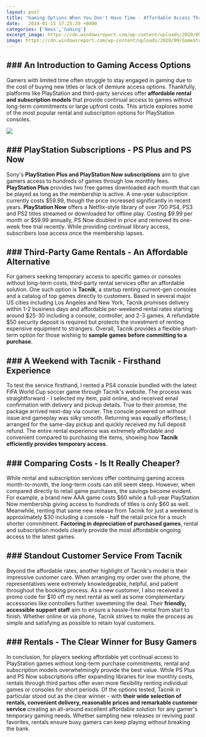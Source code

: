 ```yaml
---
layout: post
title: "Gaming Options When You Don't Have Time - Affordable Access Through Rentals and Subscriptions"
date:   2024-01-15 17:25:39 +0000
categories: ['News','Gaming']
excerpt_image: https://cdn.windowsreport.com/wp-content/uploads/2020/09/GameStop-access-denied-1.jpg
image: https://cdn.windowsreport.com/wp-content/uploads/2020/09/GameStop-access-denied-1.jpg
---
```


## ### An Introduction to Gaming Access Options  
Gamers with limited time often struggle to stay engaged in gaming due to the cost of buying new titles or lack of demiure access options. Thankfully, platforms like PlayStation and third-party services offer **affordable rental and subscription models** that provide continual access to games without long-term commitments or large upfront costs. This article explores some of the most popular rental and subscription options for PlayStation consoles.

![](https://cdn.windowsreport.com/wp-content/uploads/2020/09/GameStop-access-denied-1.jpg)
## ### PlayStation Subscriptions - PS Plus and PS Now 
Sony's **PlayStation Plus and PlayStation Now subscriptions** aim to give gamers access to hundreds of games through low monthly fees. **PlayStation Plus** provides two free games downloaded each month that can be played as long as the membership is active. A one-year subscription currently costs $59.99, though the price increased significantly in recent years. **PlayStation Now** offers a Netflix-style library of over 700 PS4, PS3 and PS2 titles streamed or downloaded for offline play. Costing $9.99 per month or $59.99 annually, PS Now doubled in price and removed its one-week free trial recently. While providing continual library access, subscribers lose access once the membership lapses.
## ### Third-Party Game Rentals - An Affordable Alternative
For gamers seeking temporary access to specific games or consoles without long-term costs, third-party rental services offer an affordable solution. One such option is **Tacnik**, a startup renting current-gen consoles and a catalog of top games directly to customers. Based in several major US cities including Los Angeles and New York, Tacnik promises delivery within 1-2 business days and affordable per-weekend rental rates starting around $25-30 including a console, controller, and 2-3 games. A refundable $50 security deposit is required but protects the investment of renting expensive equipment to strangers. Overall, Tacnik provides a flexible short-term option for those wishing to **sample games before committing to a purchase**.
## ### A Weekend with Tacnik - Firsthand Experience 
To test the service firsthand, I rented a PS4 console bundled with the latest FIFA World Cup soccer game through Tacnik's website. The process was straightforward - I selected my item, paid online, and received email confirmation with delivery and pickup details. True to their promise, the package arrived next-day via courier. The console powered on without issue and gameplay was silky smooth. Returning was equally effortless; I arranged for the same-day pickup and quickly received my full deposit refund. The entire rental experience was extremely affordable and convenient compared to purchasing the items, showing how **Tacnik efficiently provides temporary access**.
## ### Comparing Costs - Is It Really Cheaper?
While rental and subscription services offer continuing gaming access month-to-month, the long-term costs can still seem steep. However, when compared directly to retail game purchases, the savings become evident. For example, a brand new AAA game costs $60 while a full-year PlayStation Now membership giving access to hundreds of titles is only $60 as well. Meanwhile, renting that same new release from Tacnik for just a weekend is approximately $30 including a console - half the retail price for a much shorter commitment. **Factoring in depreciation of purchased games**, rental and subscription models clearly provide the most affordable ongoing access to the latest games. 
## ### Standout Customer Service From Tacnik
Beyond the affordable rates, another highlight of Tacnik's model is their impressive customer care. When arranging my order over the phone, the representatives were extremely knowledgeable, helpful, and patient throughout the booking process. As a new customer, I also received a promo code for $10 off my next rental as well as some complementary accessories like controllers further sweetening the deal. Their **friendly, accessible support staff** aim to ensure a hassle-free rental from start to finish. Whether online or via phone, Tacnik strives to make the process as simple and satisfying as possible to retain loyal customers.
## ### Rentals - The Clear Winner for Busy Gamers  
In conclusion, for players seeking affordable yet continual access to PlayStation games without long-term purchase commitments, rental and subscription models overwhelmingly provide the best value. While PS Plus and PS Now subscriptions offer expanding libraries for low monthly costs, rentals through third parties offer even more flexibility renting individual games or consoles for short periods. Of the options tested, Tacnik in particular stood out as the clear winner - with **their wide selection of rentals, convenient delivery, reasonable prices and remarkable customer service** creating an all-around excellent affordable solution for any gamer's temporary gaming needs. Whether sampling new releases or reviving past favorites, rentals ensure busy gamers can keep playing without breaking the bank.